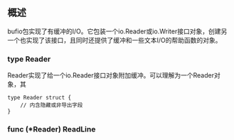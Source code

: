 ## 概述
bufio包实现了有缓冲的I/O。它包装一个io.Reader或io.Writer接口对象，创建另一个也实现了该接口，且同时还提供了缓冲和一些文本I/O的帮助函数的对象。

### type Reader 
Reader实现了给一个io.Reader接口对象附加缓冲。可以理解为一个Reader对象，其
````
type Reader struct {
    // 内含隐藏或非导出字段
}
````

### func (*Reader) ReadLine